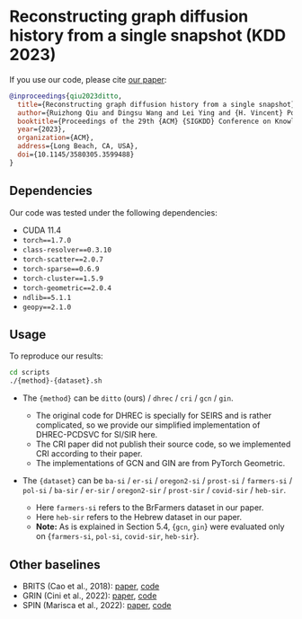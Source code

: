 # Reconstructing graph diffusion history from a single snapshot \(KDD 2023\)

If you use our code, please cite [our paper](https://doi.org/10.1145/3580305.3599488):

```bibtex
@inproceedings{qiu2023ditto,
  title={Reconstructing graph diffusion history from a single snapshot},
  author={Ruizhong Qiu and Dingsu Wang and Lei Ying and {H. Vincent} Poor and Yifang Zhang and Hanghang Tong},
  booktitle={Proceedings of the 29th {ACM} {SIGKDD} Conference on Knowledge Discovery and Data Mining},
  year={2023},
  organization={ACM},
  address={Long Beach, CA, USA},
  doi={10.1145/3580305.3599488}
}
```

## Dependencies

Our code was tested under the following dependencies:

- CUDA 11.4
- `torch==1.7.0`
- `class-resolver==0.3.10`
- `torch-scatter==2.0.7`
- `torch-sparse==0.6.9`
- `torch-cluster==1.5.9`
- `torch-geometric==2.0.4`
- `ndlib==5.1.1`
- `geopy==2.1.0`

## Usage

To reproduce our results:

```sh
cd scripts
./{method}-{dataset}.sh
```

- The `{method}` can be `ditto` (ours) / `dhrec` / `cri` / `gcn` / `gin`.
  - The original code for DHREC is specially for SEIRS and is rather complicated, so we provide our simplified implementation of DHREC-PCDSVC for SI/SIR here.
  - The CRI paper did not publish their source code, so we implemented CRI according to their paper.
  - The implementations of GCN and GIN are from PyTorch Geometric.

- The `{dataset}` can be `ba-si` / `er-si` / `oregon2-si` / `prost-si` / `farmers-si` / `pol-si` / `ba-sir` / `er-sir` / `oregon2-sir` / `prost-sir` / `covid-sir` / `heb-sir`.
  - Here `farmers-si` refers to the BrFarmers dataset in our paper.
  - Here `heb-sir` refers to the Hebrew dataset in our paper.
  - **Note:** As is explained in Section 5.4, {`gcn`, `gin`} were evaluated only on {`farmers-si`, `pol-si`, `covid-sir`, `heb-sir`}.

## Other baselines

- BRITS \(Cao et al., 2018\): [paper](https://proceedings.neurips.cc/paper/2018/file/734e6bfcd358e25ac1db0a4241b95651-Paper.pdf), [code](https://github.com/caow13/BRITS)
- GRIN \(Cini et al., 2022\): [paper](https://openreview.net/pdf?id=kOu3-S3wJ7), [code](https://github.com/Graph-Machine-Learning-Group/grin)
- SPIN \(Marisca et al., 2022\): [paper](https://arxiv.org/pdf/2205.13479.pdf), [code](https://github.com/Graph-Machine-Learning-Group/spin)